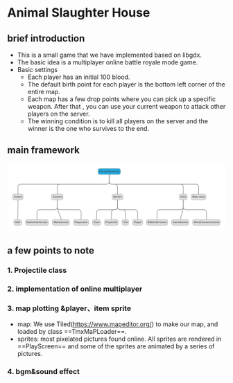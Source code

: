 # Animal Slaughter House

## brief introduction

- This is a small game that we have implemented based on libgdx.
- The basic idea is a multiplayer online battle royale mode game.
- Basic settings
    - Each player has an initial 100 blood.
    - The default birth point for each player is the bottom left corner of the entire map.
    - Each map has a few drop points where you can pick up a specific weapon. After that , you can use your current weapon to attack other players on the server.
    - The winning condition is to kill all players on the server and the winner is the one who survives to the end.

## main framework

![framework2](framework2.png)

## a  few points to note

### 1. Projectile class


### 2. implementation of online multiplayer


### 3. map plotting &player、item sprite
- map: We use Tiled(https://www.mapeditor.org/)  to make our map, and loaded by class ==TmxMaPLoader==.
- sprites: most pixelated pictures found online. All sprites  are rendered in ==PlayScreen== and some of the sprites are animated by a series of pictures.
### 4. bgm&sound effect

